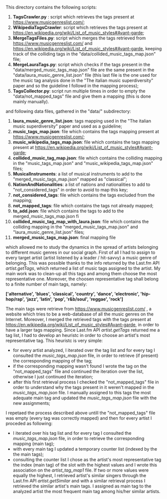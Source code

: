 This directory contains the following scripts:
1. **TagsCrawler.py** : script which retrieves the tags present at https://www.musicgenreslist.com/;
2. **WikipediaTagsCrawler**: script which retrieves the tags present at https://en.wikipedia.org/wiki/List_of_music_styles#Avant-garde;
3. **MergeTagsFiles.py**: script which merges the tags retrieved from https://www.musicgenreslist.com/ and https://en.wikipedia.org/wiki/List_of_music_styles#Avant-garde, keeping track of the colliding tags in the "data/collided_music_tags_map.json" file;
4. **MergeLauraTags.py**: script which checks if the tags present in the "data/merged_music_tags_map.json" file  are the same present in the "data/laura_music_genre_list.json" file (this last file is the one used for the music tag analysis done in the "The italian music superdiversity" paper and so the guideline I followd in the mapping process);
5. **TagsCollector.py**: script run multiple times in  order to empty the "data/not_mapped_tags" file and give them a mapping  (this is done mainly manually).

and following data files, gathered in the "data/" subdirectory:
1. **laura_music_genre_list.json**: tags mapping used in the "The italian music superdiversity" paper and used as a guideline;
2. **music_tags_map.json**: file which contains the tags mapping present at https://www.musicgenreslist.com/;
3. **music_wikipedia_tags_map.json**: file which contains the tags mapping present at https://en.wikipedia.org/wiki/List_of_music_styles#Avant-garde;
4. **collided_music_tag_map.json**: file which contains the colliding mapping in the "music_tags_map.json" and "music_wikipedia_tags_map.json" files;
5. **MusicalInstruments**: a list of musical instruments to add to the "merged_music_tags_map.json" mapped as "classical";
6. **NationAndNationalities**: a list of nations and nationalities to add to "not_considered_tags" in order to avoid to map this key;
7. **not_considered_tags**: file which contains the tags excluded from the mapping;
8. **not_mapped_tags**: file which contains the tags not already mapped;
9. **to_add.json**: file which contains the tags to add to the merged_music_tags_map.json fi
10. **collided_music_tag_map_with_laura.json**: file which contains the colliding mapping in the "merged_music_tags_map.json" and "laura_music_genre_list.json" files;
11. **merged_music_tags_map.json**: final mapping file

which allowed me to study the dynamics in the spread of artists belonging to different music genres in our social graph.
First of all I had to assign to every target artist (artist listened by a leader / hit-savvy) a music genre of belonging.
This was possible thanks to the info returned by the Last.fm API *artist.getTags*, which returned a list of music tags assigned to the artist. My main work was to clean-up all this tags and among them choose the most representative one. Moreover, the choosen representative tag shall belong to a finite number of main tags, namely:

**['alternative', 'blues', 'classical', 'country', 'dance', 'electronic', 'hip-hop/rap', 'jazz', 'latin', 'pop', 'r&b/soul', 'reggae', 'rock']**

The main tags were retrieve from https://www.musicgenreslist.com/ , a website which tries to be a web-database of all the music genres on the Internet. Moreover, I merged the retrieved tags with the tags present at https://en.wikipedia.org/wiki/List_of_music_styles#Avant-garde, in order to have a larger tags mapping.
Since Last.fm API *artist.getTags* returned me a tag list, I had to develop an heuristc in order to choose an artist's most representative tag. This heuristc is very simple:
* for every artist analyzed, I iterated over the tag list and for every tag I consulted the *music_tags_map.json* file, in order to retrieve (if present) the corresponding mapping of the tag;
* if the corresponding mapping wasn't found I wrote the tag on the "not_mapped_tags" file and continued the iteration over the list, otherwise I just continued the iteration;
* after this first retrieval process I checked the "not_mapped_tags" file in order to understand why the tags present in it weren't mapped in the *music_tags_map.json* file. I manually assigned to this tags the most adequate main tag and updated the *music_tags_map.json* file with the new assignments;

I repetaed the process described above untill the "not_mapped_tags" file was empty (every tag was correctly mapped) and then for every artist I proceded as following:
* I iterated over his tag list and for every tag I consulted the *music_tags_map.json* file, in order to retrieve the corresponding mapping (main tag);
* with every main tag I updated a temporary counter list (indexed by the the main tags);
* consulting the counter list I chose as the artist's most representative tag the index (main tag) of the slot with the highest values and I wrote this association on the *artist_tag_map1* file. If two or more values were equally the highest, I retrieved artist's similar singers through the Last.fm API *artist.getSimilar* and with a similar retrieval process I retrieved the similar artist's main tags. I assigned as main tag to the analyzed artist the most frequent main tag among his/her similar artists.
